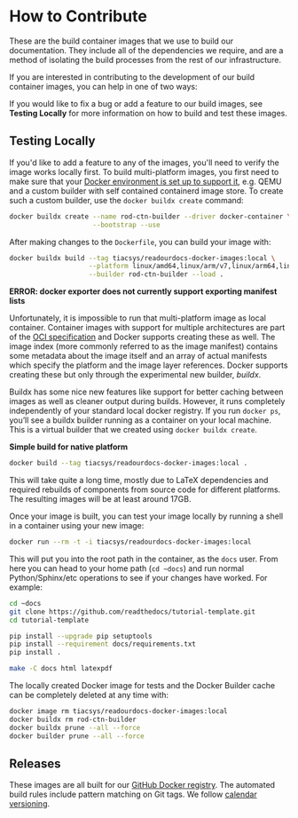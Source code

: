 # How to Contribute

These are the build container images that we use to build our documentation.
They include all of the dependencies we require, and are a method of isolating
the build processes from the rest of our infrastructure.

If you are interested in contributing to the development of our build container
images, you can help in one of two ways:

If you would like to fix a bug or add a feature to our build images, see
**Testing Locally** for more information on how to build and test these images.

## Testing Locally

If you'd like to add a feature to any of the images, you'll need to verify the
image works locally first. To build multi-platform images, you first need to
make sure that your [Docker environment is set up to support it](
https://docs.docker.com/build/building/multi-platform/#prerequisites),
e.g. QEMU and a custom builder with self contained containerd image store.
To create such a custom builder, use the ``docker buildx create`` command:

```bash
docker buildx create --name rod-ctn-builder --driver docker-container \
                     --bootstrap --use
```

After making changes to the ``Dockerfile``, you can build your image with:

```bash
docker buildx build --tag tiacsys/readourdocs-docker-images:local \
                    --platform linux/amd64,linux/arm/v7,linux/arm64,linux/riscv64 \
                    --builder rod-ctn-builder --load .
```

**ERROR: docker exporter does not currently support exporting manifest lists**

Unfortunately, it is impossible to run that multi-platform image as local
container. Container images with support for multiple architectures are part of
the [OCI specification](
https://github.com/opencontainers/image-spec/blob/main/image-index.md) and
Docker supports creating these as well. The image index (more commonly referred
to as the image manifest) contains some metadata about the image itself and an
array of actual manifests which specify the platform and the image layer
references. Docker supports creating these but only through the experimental
new builder, *buildx*.

Buildx has some nice new features like support for better caching between
images as well as cleaner output during builds. However, it runs completely
independently of your standard local docker registry. If you run ``docker ps``,
you’ll see a buildx builder running as a container on your local machine. This
is a virtual builder that we created using ``docker buildx create``.

**Simple build for native platform**

```bash
docker build --tag tiacsys/readourdocs-docker-images:local .
```

This will take quite a long time, mostly due to LaTeX dependencies and required
rebuilds of components from source code for different platforms. The resulting
images will be at least around 17GB.

Once your image is built, you can test your image locally by running a shell in
a container using your new image:

```bash
docker run --rm -t -i tiacsys/readourdocs-docker-images:local
```

This will put you into the root path in the container, as the ``docs`` user.
From here you can head to your home path (``cd ~docs``) and run normal
Python/Sphinx/etc operations to see if your changes have worked. For example:

```bash
cd ~docs
git clone https://github.com/readthedocs/tutorial-template.git
cd tutorial-template
```

```bash
pip install --upgrade pip setuptools
pip install --requirement docs/requirements.txt
pip install .
```

```bash
make -C docs html latexpdf
```

The locally created Docker image for tests and the Docker Builder cache can be
completely deleted at any time with:

```bash
docker image rm tiacsys/readourdocs-docker-images:local
docker buildx rm rod-ctn-builder
docker buildx prune --all --force
docker builder prune --all --force
```

Releases
--------

These images are all built for our [GitHub Docker registry](
https://github.com/orgs/tiacsys/packages/container/package/readourdocs-docker-images).
The automated build rules include pattern matching on Git tags. We follow
[calendar versioning](https://calver.org/).
